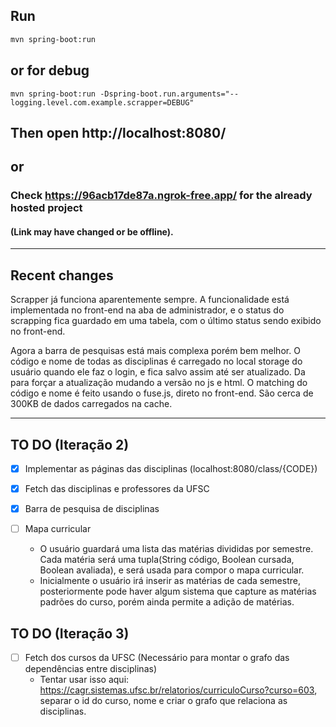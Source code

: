 ## Run
```bash
mvn spring-boot:run
```
## or for debug 
```
mvn spring-boot:run -Dspring-boot.run.arguments="--logging.level.com.example.scrapper=DEBUG"
```

## Then open http://localhost:8080/

## or
### Check https://96acb17de87a.ngrok-free.app/ for the already hosted project 
#### (Link may have changed or be offline).

---
## Recent changes

Scrapper já funciona aparentemente sempre. A funcionalidade está implementada no front-end na aba de administrador, e o status do scrapping fica guardado em uma tabela, com o último status sendo exibido no front-end.

Agora a barra de pesquisas está mais complexa porém bem melhor. O código e nome de todas as disciplinas é carregado no local storage do usuário quando ele faz o login, e fica salvo assim até ser atualizado. Da para forçar a atualização mudando a versão no js e html. O matching do código e nome é feito usando o fuse.js, direto no front-end. São cerca de 300KB de dados carregados na cache.

---
## TO DO (Iteração 2)
- [X] Implementar as páginas das disciplinas (localhost:8080/class/{CODE})


- [X] Fetch das disciplinas e professores da UFSC

- [X] Barra de pesquisa de disciplinas

- [ ] Mapa curricular
	- O usuário guardará uma lista das matérias divididas por semestre. Cada matéria será uma tupla(String código, Boolean cursada, Boolean avaliada), e será usada para compor o mapa curricular.
	- Inicialmente o usuário irá inserir as matérias de cada semestre, posteriormente pode haver algum sistema que capture as matérias padrões do curso, porém ainda permite a adição de matérias.


## TO DO (Iteração 3)
- [ ] Fetch dos cursos da UFSC (Necessário para montar o grafo das dependências entre disciplinas)
	- Tentar usar isso aqui: https://cagr.sistemas.ufsc.br/relatorios/curriculoCurso?curso=603, separar o id do curso, nome e criar o grafo que relaciona as disciplinas.